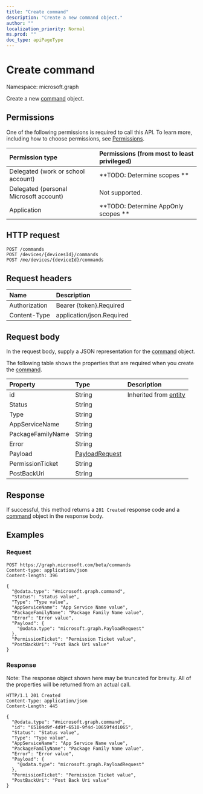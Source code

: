 ```yaml
---
title: "Create command"
description: "Create a new command object."
author: ""
localization_priority: Normal
ms.prod: ""
doc_type: apiPageType
---
```


# Create command

Namespace: microsoft.graph

Create a new [command](../resources/command.md) object.

## Permissions
One of the following permissions is required to call this API. To learn more, including how to choose permissions, see [Permissions](/concepts/permissions-reference.md).

|Permission type|Permissions (from most to least privileged)|
|:---|:---|
|Delegated (work or school account)|**TODO: Determine scopes **|
|Delegated (personal Microsoft account)|Not supported.|
|Application|**TODO: Determine AppOnly scopes **|

## HTTP request
<!-- {
  "blockType": "ignored"
}
-->
``` http
POST /commands
POST /devices/{devicesId}/commands
POST /me/devices/{deviceId}/commands
```

## Request headers
|Name|Description|
|:---|:---|
|Authorization|Bearer {token}.Required|
|Content-Type|application/json.Required|

## Request body
In the request body, supply a JSON representation for the [command](../resources/command.md) object.

The following table shows the properties that are required when you create the [command](../resources/command.md).

|Property|Type|Description|
|:---|:---|:---|
|id|String| Inherited from [entity](../resources/entity.md)|
|Status|String||
|Type|String||
|AppServiceName|String||
|PackageFamilyName|String||
|Error|String||
|Payload|[PayloadRequest](../resources/payloadrequest.md)||
|PermissionTicket|String||
|PostBackUri|String||



## Response
If successful, this method returns a `201 Created` response code and a [command](../resources/command.md) object in the response body.

## Examples

### Request
<!-- {
  "blockType": "request",
  "name": "create_command_from_commands"
}
-->
``` http
POST https://graph.microsoft.com/beta/commands
Content-type: application/json
Content-length: 396

{
  "@odata.type": "#microsoft.graph.command",
  "Status": "Status value",
  "Type": "Type value",
  "AppServiceName": "App Service Name value",
  "PackageFamilyName": "Package Family Name value",
  "Error": "Error value",
  "Payload": {
    "@odata.type": "microsoft.graph.PayloadRequest"
  },
  "PermissionTicket": "Permission Ticket value",
  "PostBackUri": "Post Back Uri value"
}
```

### Response
Note: The response object shown here may be truncated for brevity. All of the properties will be returned from an actual call.
<!-- {
  "blockType": "response",
  "truncated": true,
  "@odata.type": "microsoft.graph.command"
}
-->
``` http
HTTP/1.1 201 Created
Content-Type: application/json
Content-Length: 445

{
  "@odata.type": "#microsoft.graph.command",
  "id": "65104d9f-4d9f-6510-9f4d-10659f4d1065",
  "Status": "Status value",
  "Type": "Type value",
  "AppServiceName": "App Service Name value",
  "PackageFamilyName": "Package Family Name value",
  "Error": "Error value",
  "Payload": {
    "@odata.type": "microsoft.graph.PayloadRequest"
  },
  "PermissionTicket": "Permission Ticket value",
  "PostBackUri": "Post Back Uri value"
}
```

